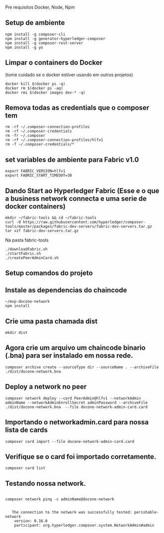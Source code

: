 Pre requisitos
Docker, Node, Npm

## Setup de ambiente

``` 
npm install -g composer-cli
npm install -g generator-hyperledger-composer
npm install -g composer-rest-server
npm install -g yo

```

## Limpar o containers do Docker
(tome cuidado se o docker estiver usando em outros projetos)

``` 
docker kill $(docker ps -q)
docker rm $(docker ps -aq)
docker rmi $(docker images dev-* -q)

```

## Remova todas as credentials que o composer tem
```
rm -rf ~/.composer-connection-profiles
rm -rf ~/.composer-credentials
rm -fr ~/.composer
rm -rf ~/.composer-connection-profiles/hlfv1
rm -f ~/.composer-credentials/*
```

## set variables de ambiente para Fabric v1.0
```
export FABRIC_VERSION=hlfv1
export FABRIC_START_TIMEOUT=30
```


## Dando Start ao Hyperledger Fabric (Esse e o que a business network connecta e uma serie de docker containers)

```
mkdir ~/fabric-tools && cd ~/fabric-tools
curl -O https://raw.githubusercontent.com/hyperledger/composer-tools/master/packages/fabric-dev-servers/fabric-dev-servers.tar.gz
tar xzf fabric-dev-servers.tar.gz
```

Na pasta fabric-tools

```
./downloadFabric.sh
./startFabric.sh
./createPeerAdminCard.sh

```

## Setup comandos do projeto

## Instale as dependencias do chaincode

```
~/mvp-docone-network
npm install
```

## Crie uma pasta chamada dist

```
mkdir dist

```

## Agora crie um arquivo um chaincode binario (.bna) para ser instalado em nossa rede.

```
composer archive create --sourceType dir --sourceName . --archiveFile ./dist/docone-network.bna 
```

## Deploy a network no peer

```
composer network deploy --card PeerAdmin@hlfv1 --networkAdmin adminName --networkAdminEnrollSecret adminPassword --archiveFile ./dist/docone-network.bna  --file docone-network-admin-card.card

```

## Importando o networkadmin.card para nossa lista de cards

```
composer card import --file docone-network-admin-card.card
```

## Verifique se o card foi importado corretamente.

```
composer card list
```

## Testando nossa network.

```

composer network ping -c adminName@docone-network
    

   The connection to the network was successfully tested: perishable-network
	version: 0.16.0
	participant: org.hyperledger.composer.system.NetworkAdmin#admin

```
